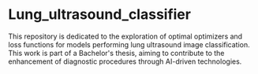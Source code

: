 # Lung_ultrasound_classifier
This repository is dedicated to the exploration of optimal optimizers and loss functions for models performing lung ultrasound image classification. This work is part of a Bachelor's thesis, aiming to contribute to the enhancement of diagnostic procedures through AI-driven technologies.
